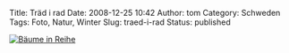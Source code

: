 Title: Träd i rad
Date: 2008-12-25 10:42
Author: tom
Category: Schweden
Tags: Foto, Natur, Winter
Slug: traed-i-rad
Status: published

[![Bäume in
Reihe](http://www.fiket.de/pic/tradirad_s.jpg "Bäume in Reihe")](http://www.fiket.de/pic/tradirad_l.jpg)

